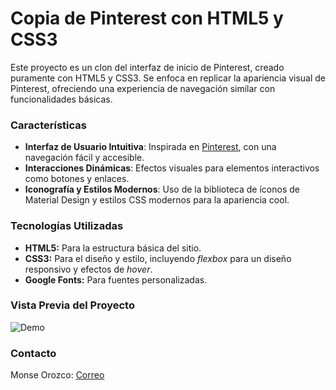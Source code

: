 # Copia de Pinterest con HTML5 y CSS3

Este proyecto es un clon del interfaz de inicio de Pinterest, creado puramente con HTML5 y CSS3. Se enfoca en replicar la apariencia visual de Pinterest, ofreciendo una experiencia de navegación similar con funcionalidades básicas. 

### Características
+ **Interfaz de Usuario Intuitiva**: Inspirada en [Pinterest](https://www.pinterest.es/), con una navegación fácil y accesible.
+ **Interacciones Dinámicas**: Efectos visuales para elementos interactivos como botones y enlaces.
+ **Iconografía y Estilos Modernos**: Uso de la biblioteca de íconos de Material Design y estilos CSS modernos para la apariencia cool.

### Tecnologías Utilizadas
+ **HTML5:** Para la estructura básica del sitio.
+ **CSS3:** Para el diseño y estilo, incluyendo _flexbox_ para un diseño responsivo y efectos de _hover_.
+ **Google Fonts:** Para fuentes personalizadas.

### Vista Previa del Proyecto
![Demo](/imagenes/vistaprevia.png)

### Contacto
Monse Orozco: [Correo](monseorbu@gmail.com)

